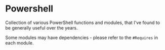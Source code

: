 # Powershell

Collection of various PowerShell functions and modules, that I've found to be generally useful over the years.

Some modules may have dependencies - please refer to the `#Requires` in each module.
